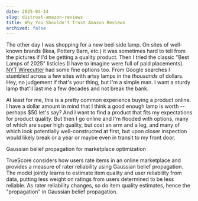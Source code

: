 ```yaml
---
date: 2025-04-14
slug: distrust-amazon-reviews
title: Why You Shouldn't Trust Amazon Reviews
archived: false
---
```


The other day I was shopping for a new bed-side lamp. On sites of well-known brands (Ikea, Pottery Barn, etc.) it was sometimes hard to tell from the pictures if I'd be getting a quality product. Then I tried the classic "Best Lamps of 2025" listicles (I have to imagine were full of paid placements). [NYT Wirecutter](https://www.nytimes.com/wirecutter) had some fine options too. From Google searches I stumbled across a few sites with artsy lamps in the <i>thousands</i> of dollars. Hey, no judgement if that's your thing, but I'm a simple man. I want a sturdy lamp that'll last me a few decades and not break the bank.

At least for me, this is a pretty common experience buying a product online. I have a dollar amount in mind that I think a good enough lamp is worth -- perhaps $50 let's say? And I want to find a product that fits my expectations for product quality. But then I go online and I'm flooded with options, many of which are super high quality, but cost an arm and a leg, and many of which look potentially well-constructed at first, but upon closer inspection would likely break or a year or maybe even in transit to my front door.

Gaussian belief propagation for marketplace optimization

TrueScore considers how users rate items in an online marketplace and provides a measure of rater reliability using Gaussian belief propagation. The model jointly learns to estimate item quality and user reliability from data, putting less weight on ratings from users determined to be less reliable. As rater reliability changes, so do item quality estimates, hence the "propagation" in Gaussian belief propagation.
